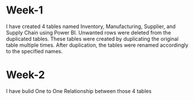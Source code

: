 # Week-1
I have created 4 tables named Inventory, Manufacturing, Supplier, and Supply Chain using Power BI. Unwanted rows were deleted from the duplicated tables. These tables were created by duplicating the original table multiple times. After duplication, the tables were renamed accordingly to the specified names.
# Week-2
I have bulid One to One Relationship between those 4 tables
